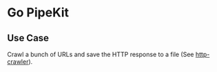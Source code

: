 # Go PipeKit

## Use Case

Crawl a bunch of URLs and save the HTTP response to a file (See [http-crawler](./example/http-crawler/)).
